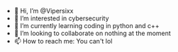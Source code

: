 - 👋 Hi, I’m @Vipersixx
- 👀 I’m interested in cybersecurity
- 🌱 I’m currently learning coding in python and c++
- 💞️ I’m looking to collaborate on nothing at the moment
- 📫 How to reach me: You can't lol

<!---
Vipersixx/Vipersixx is a ✨ special ✨ repository because its `README.md` (this file) appears on your GitHub profile.
You can click the Preview link to take a look at your changes.
--->
